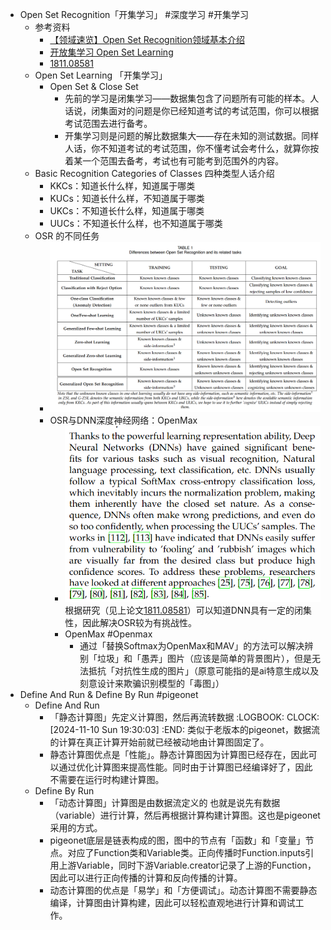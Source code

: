 - Open Set Recognition「开集学习」 #深度学习 #开集学习
	- 参考资料
		- [【领域速览】Open Set Recognition领域基本介绍](https://zhuanlan.zhihu.com/p/458672374)
		- [开放集学习 Open Set Learning](https://zhuanlan.zhihu.com/p/631899702)
		- [1811.08581](https://arxiv.org/pdf/1811.08581)
	- Open Set Learning 「开集学习」
		- Open Set & Close Set
			- 先前的学习是闭集学习——数据集包含了问题所有可能的样本。人话说，闭集面对的问题是你已经知道考试的考试范围，你可以根据考试范围去进行备考。
			- 开集学习则是问题的解比数据集大——存在未知的测试数据。同样人话，你不知道考试的考试范围，你不懂考试会考什么，就算你按着某一个范围去备考，考试也有可能考到范围外的内容。
	- Basic Recognition Categories of Classes 四种类型人话介绍
		- KKCs：知道长什么样，知道属于哪类
		- KUCs：知道长什么样，不知道属于哪类
		- UKCs：不知道长什么样，知道属于哪类
		- UUCs：不知道长什么样，也不知道属于哪类
	- OSR 的不同任务
		- ![image.png](../assets/image_1731241548979_0.png)
		- OSR与DNN深度神经网络：OpenMax
			- ![image.png](../assets/image_1731242416661_0.png)
			  根据研究（见上论文[1811.08581](https://arxiv.org/pdf/1811.08581)）可以知道DNN具有一定的闭集性，因此解决OSR较为有挑战性。
			- OpenMax #Openmax
				- 通过「替换Softmax为OpenMax和MAV」的方法可以解决辨别「垃圾」和「愚弄」图片（应该是简单的背景图片），但是无法抵抗「对抗性生成的图片」（原意可能指的是ai特意生成以及刻意设计来欺骗识别模型的「毒图」）
- Define And Run & Define By Run #pigeonet
	- Define And Run
		- 「静态计算图」先定义计算图，然后再流转数据
		  :LOGBOOK:
		  CLOCK: [2024-11-10 Sun 19:30:03]
		  :END:
		  类似于老版本的pigeonet，数据流的计算在真正计算开始前就已经被动地由计算图固定了。
		- 静态计算图优点是「性能」。静态计算图因为计算图已经存在，因此可以通过优化计算图来提高性能。同时由于计算图已经编译好了，因此不需要在运行时构建计算图。
	- Define By Run
		- 「动态计算图」计算图是由数据流定义的
		  也就是说先有数据（variable）进行计算，然后再根据计算构建计算图。这也是pigeonet采用的方式。
		- pigeonet底层是链表构成的图，图中的节点有「函数」和「变量」节点。对应了Function类和Variable类。正向传播时Function.inputs引用上游Variable，同时下游Variable.creator记录了上游的Function，因此可以进行正向传播的计算和反向传播的计算。
		- 动态计算图的优点是「易学」和「方便调试」。动态计算图不需要静态编译，计算图由计算构建，因此可以轻松直观地进行计算和调试工作。
